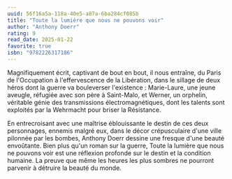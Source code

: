 ```yaml
---
uuid: 56f16a5a-118a-40e5-a87a-6ba284cf085b
title: "Toute la lumière que nous ne pouvons voir"
author: "Anthony Doerr"
rating: 9
read_date: 2025-01-22
favorite: true
isbn: "9782226317186"
---
```


Magnifiquement écrit, captivant de bout en bout, il nous entraîne, du Paris de l'Occupation à l'effervescence de la Libération, dans le sillage de deux héros dont la guerre va bouleverser l'existence : Marie-Laure, une jeune aveugle, réfugiée avec son père à Saint-Malo, et Werner, un orphelin, véritable génie des transmissions électromagnétiques, dont les talents sont exploités par la Wehrmacht pour briser la Résistance.

En entrecroisant avec une maîtrise éblouissante le destin de ces deux personnages, ennemis malgré eux, dans le décor crépusculaire d'une ville pilonnée par les bombes, Anthony Doerr dessine une fresque d'une beauté envoûtante. Bien plus qu'un roman sur la guerre, Toute la lumière que nous ne pouvons voir est une réflexion profonde sur le destin et la condition humaine. La preuve que même les heures les plus sombres ne pourront parvenir à détruire la beauté du monde.


